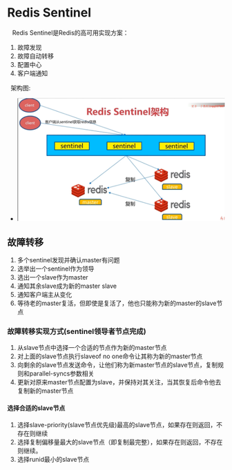 # Redis Sentinel
&nbsp;&nbsp; Redis Sentinel是Redis的高可用实现方案：
1. 故障发现
2. 故障自动转移
3. 配置中心
4. 客户端通知 

&nbsp;&nbsp;架构图:
- <img src="./pics/redis-sentinel-001.png"/>

## 故障转移
1. 多个sentinel发现并确认master有问题
2. 选举出一个sentinel作为领导
3. 选出一个slave作为master
4. 通知其余slave成为新的master slave
5. 通知客户端主从变化
6. 等待老的master复活，但即使是复活了，他也只能称为新的master的slave节点


### 故障转移实现方式(sentinel领导者节点完成)
1. 从slave节点中选择一个合适的节点作为新的master节点
2. 对上面的slave节点执行slaveof no one命令让其称为新的master节点
3. 向剩余的slave节点发送命令，让他们称为新master节点的slave节点，复制规则和parallel-syncs参数相关
4. 更新对原来master节点配置为slave，并保持对其关注，当其恢复后命令他去复制新的master节点

#### 选择合适的slave节点
1. 选择slave-priority(slave节点优先级)最高的slave节点，如果存在则返回，不存在则继续
2. 选择复制偏移量最大的slave节点（即复制最完整），如果存在则返回，不存在则继续。
3. 选择runid最小的slave节点
